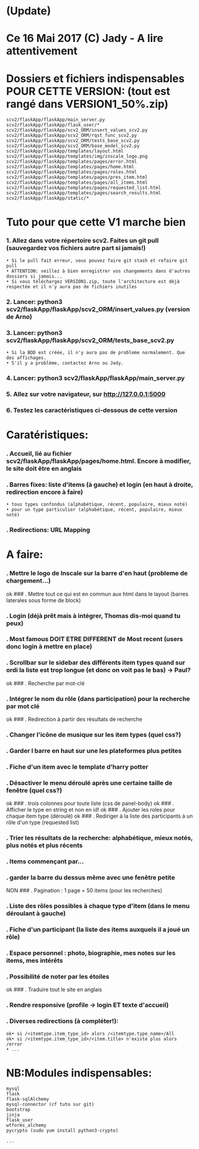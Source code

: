 # (Update)
# Ce 16 Mai 2017 (C) Jady - A lire attentivement 

# Dossiers et fichiers indispensables POUR CETTE VERSION: (tout est rangé dans VERSION1_50%.zip)

    scv2/flaskApp/flaskApp/main_server.py
    scv2/flaskApp/flaskApp/flask_user/*
    scv2/flaskApp/flaskApp/scv2_ORM/insert_values_scv2.py
    scv2/flaskApp/flaskApp/scv2_ORM/rqst_func_scv2.py
    scv2/flaskApp/flaskApp/scv2_ORM/tests_base_scv2.py
    scv2/flaskApp/flaskApp/scv2_ORM/base_model_scv2.py
    scv2/flaskApp/flaskApp/templates/layout.html
    scv2/flaskApp/flaskApp/templates/img/inscale_logo.png
    scv2/flaskApp/flaskApp/templates/pages/error.html
    scv2/flaskApp/flaskApp/templates/pages/home.html
    scv2/flaskApp/flaskApp/templates/pages/roles.html
    scv2/flaskApp/flaskApp/templates/pages/pres_item.html
    scv2/flaskApp/flaskApp/templates/pages/all_items.html
    scv2/flaskApp/flaskApp/templates/pages/requested_list.html
    scv2/flaskApp/flaskApp/templates/pages/search_results.html
    scv2/flaskApp/flaskApp/static/*

# Tuto pour que cette V1 marche bien

  ### 1. Allez dans votre répertoire scv2. Faites un git pull (sauvegardez vos fichiers autre part si jamais!)
    • Si le pull fait erreur, vous pouvez faire git stash et refaire git pull
    • ATTENTION: veillez à bien enregistrer vos changements dans d'autres dossiers si jamais...
    • Si vous téléchargez VERSION1.zip, toute l'architecture est déjà respectée et il n'y aura pas de fichiers inutiles

  ### 2. Lancer: python3 scv2/flaskApp/flaskApp/scv2_ORM/insert_values.py (version de Arno)
  ### 3. Lancer: python3 scv2/flaskApp/flaskApp/scv2_ORM/tests_base_scv2.py
    • Si la BDD est créée, il n'y aura pas de probleme normalement. Que des affichages.
    • S'il y a problème, contactez Arno ou Jady.

  ### 4. Lancer: python3 scv2/flaskApp/flaskApp/main_server.py
  ### 5. Allez sur votre navigateur, sur http://127.0.0.1:5000
  ### 6. Testez les caractéristiques ci-dessous de cette version



# Caratéristiques:

  ### . Accueil, lié au fichier scv2/flaskApp/flaskApp/pages/home.html. Encore à modifier, le site doit être en anglais
  ### . Barres fixes: liste d'items (à gauche) et login (en haut à droite, redirection encore à faire)
    • tous types confondus (alphabétique, récent, populaire, mieux noté)
    • pour un type particulier (alphabétique, récent, populaire, mieux noté)
  ### . Redirections: URL Mapping




# A faire:
  ### . Mettre le logo de Inscale sur la barre d'en haut (probleme de chargement...)
  ok ### . Mettre tout ce qui est en commun aux html dans le layout (barres laterales sous forme de block)
  ### . Login (déjà prêt mais à intégrer, Thomas dis-moi quand tu peux)
  ### . Most famous DOIT ETRE DIFFERENT de Most recent (users donc login à mettre en place)
  ### . Scrollbar sur le sidebar des différents item types quand sur ordi la liste est trop longue (et donc on voit pas le bas) -> Paul?
  ok ### . Recherche par mot-clé
  ### . Intégrer le nom du rôle (dans participation) pour la recherche par mot clé
  ok ### . Redirection à partir des résultats de recherche
  ### . Changer l'icône de musique sur les item types (quel css?)
  ### . Garder l barre en haut sur une les plateformes plus petites
  ### . Fiche d'un item avec le template d'harry potter
  ### . Désactiver le menu déroulé après une certaine taille de fenêtre (quel css?)
  ok ### . trois colonnes pour toute liste (css de panel-body)
  ok ### . Afficher le type en string et non en id!
  ok ### . Ajouter les roles pour chaque item type (déroulé)
  ok ### . Rediriger à la liste des participants à un rôle d'un type (requested list)
  ### . Trier les résultats de la recherche: alphabétique, mieux notés, plus notés et plus récents
  ### . Items commençant par...
  ### . garder la barre du dessus même avec une fenêtre petite
  NON ### . Pagination : 1 page = 50 items (pour les recherches)
  ### . Liste des rôles possibles à chaque type d'item (dans le menu déroulant à gauche)
  ### . Fiche d'un participant (la liste des items auxquels il a joué un rôle)
  ### . Espace personnel : photo, biographie, mes notes sur les items, mes intérêts
  ### . Possibilité de noter par les étoiles
  ok ### . Traduire tout le site en anglais
  ### . Rendre responsive (profile -> login ET texte d'accueil)
  ### . Diverses redirections (à compléter!):
    ok• si /<itemtype.item_type_id> alors /<itemtype.type_name>/All
    ok• si /<itemtype.item_type_id>/<item.title> n'existe plus alors /error
    • ...



# NB:Modules indispensables:

    mysql
    flask
    flask-sqlAlchemy
    mysql-connector (cf tuto sur git)
    bootstrap
    jinja
    flask_user
    wtforms_alchemy
    pycrypto (sudo yum install python3-crypto)

    ...
